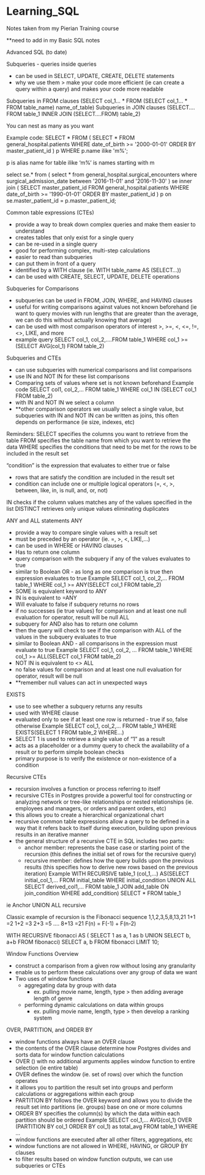# Learning_SQL
Notes taken from my Pierian Training course

**need to add in my Basic SQL notes

Advanced SQL (to date)

Subqueries - queries inside queries
- can be used in SELECT, UPDATE, CREATE, DELETE statements
- why we use them > make your code more efficient (ie can create a query within a query) and makes your code more readable

Subqueries in FROM clauses (SELECT col_1… * FROM (SELECT col_1… * FROM table_name) name_of_table)
Subqueries in JOIN clauses (SELECT…. FROM table_1 INNER JOIN (SELECT….FROM) table_2)

You can nest as many as you want

Example code:
SELECT * 
FROM (
	SELECT * FROM general_hospital.patients
    WHERE date_of_birth >= '2000-01-01'
    ORDER BY master_patient_id
	) p
WHERE p.name ilike 'm%';	

p is alias name for table
ilike ‘m%’ is names starting with m

select se.*
from (
	select *
	from general_hospital.surgical_encounters
	where surgical_admission_date
	between '2016-11-01' and '2016-11-30'
	) se
inner join (
	SELECT master_patient_id
	FROM general_hospital.patients
	WHERE date_of_birth >= '1990-01-01'
    ORDER BY master_patient_id
	) p on se.master_patient_id = p.master_patient_id;

Common table expressions (CTEs)
- provide a way to break down complex queries and make them easier to understand
- creates tables that only exist for a single query
- can be re-used in a single query
- good for performing complex, multi-step calculations
- easier to read than subqueries
- can put them in front of a query
- identified by a WITH clause (ie. WITH table_name AS (SELECT…))
- can be used with CREATE, SELECT, UPDATE, DELETE operations

Subqueries for Comparisons
- subqueries can be used in FROM, JOIN, WHERE, and HAVING clauses
- useful for writing comparisons against values not known beforehand (ie want to query movies with run lengths that are greater than the average, we can do this without actually knowing that average)
- can be used with most comparison operators of interest >, >=, <, <=, !=, <>, LIKE, and more
- example query SELECT col_1, col_2,….FROM table_1 WHERE col_1 >= (SELECT AVG(col_1) FROM table_2)

Subqueries and CTEs
- can use subqueries with numerical comparisons and list comparisons
- use IN and NOT IN for these list comparisons
- Comparing sets of values where set is not known beforehand
Example code
SELECT col1, col_2,…
FROM table_1
WHERE col_1 IN (SELECT col_1 FROM table_2)
- with IN and NOT IN we select a column
- **other comparison operators we usually select a single value, but subqueries with IN and NOT IN can be written as joins, this often depends on performance (ie size, indexes, etc)

Reminders:
SELECT specifies the columns you want to retrieve from the table
FROM specifies the table name from which you want to retrieve the data
WHERE specifies the conditions that need to be met for the rows to be included in the result set

“condition” is the expression that evaluates to either true or false 
- rows that are satisfy the condition are included in the result set
- condition can include one or multiple logical operators (=, <, >, between, like, in, is null, and, or, not)

IN checks if the column values matches any of the values specified in the list
DISTINCT retrieves only unique values eliminating duplicates

ANY and ALL statements
ANY
- provide a way to compare single values with a result set
- must be preceded by an operator (ie. =, >, <, LIKE,…)
- can be used in WHERE or HAVING clauses
- Has to return one column
- query comparison with the subquery if any of the values evaluates to true
- similar to Boolean OR - as long as one comparison is true then expression evaluates to true
Example
SELECT col_1, col_2,…
FROM table_1
WHERE col_1 >= ANY(SELECT col_1 FROM table_2)
- SOME is equivalent keyword to ANY
- IN is equivalent to =ANY
- Will evaluate to false if subquery returns no rows
- if no successes (ie true values) for comparison and at least one null evaluation for operator, result will be null
ALL
- subquery for AND also has to return one column
- then the query will check to see if the comparison with ALL of the values in the subquery evaluates to true
- similar to Boolean AND - all comparisons in the expression must evaluate to true
Example
SELECT col_1, col_2, …
FROM table_1
WHERE col_1 >= ALL(SELECT col_1 FROM table_2)
- NOT IN is equivalent to <> ALL
- no false values for comparison and at least one null evaluation for operator, result will be null
- **remember null values can act in unexpected ways

EXISTS
- use to see whether a subquery returns any results
- used with WHERE clause
- evaluated only to see if at least one row is returned - true if so, false otherwise
Example
SELECT col_1, col_2,…
FROM table_1
WHERE EXISTS(SELECT 1 FROM table_2 WHERE…)
- SELECT 1 is used to retrieve a single value of “1” as a result
- acts as a placeholder or a dummy query to check the availability of a result or to perform simple boolean checks
- primary purpose is to verify the existence or non-existence of a condition

Recursive CTEs
- recursion involves a function or process referring to itself
- recursive CTEs in Postgres provide a powerful tool for constructing or analyzing network or tree-like relationships or nested relationships (ie. employees and managers, or orders and parent orders, etc)
- this allows you to create a hierarchical organizational chart 
- recursive common table expressions allow a query to be defined in a way that it refers back to itself during execution, building upon previous results in an iterative manner
- the general structure of a recursive CTE in SQL includes two parts:
    - anchor member: represents the base case or starting point of the recursion (this defines the initial set of rows for the recursive query)
    - recursive member: defines how the query builds upon the previous results (this specifies how to derive new rows based on the previous iteration)
Example
WITH RECURSIVE table_1 (col_1,…)
AS(SELECT initial_col_1,… FROM initial_table WHERE initial_condition
UNION ALL
SELECT derived_col1,… FROM table_1 JOIN add_table ON join_condition WHERE add_condition)
SELECT * FROM table_1

ie Anchor UNION ALL recursive

Classic example of recursion is the Fibonacci sequence
1,1,2,3,5,8,13,21
1+1 =2
1+2 =3
2+3 =5
….
8+13 =21
F(n) = F(-1) + F(n-2)

WITH RECURSIVE fibonacci AS (
	SELECT 1 as a, 1 as b
	UNION
	SELECT b, a+b
	FROM fibonacci)
SELECT a, b
FROM fibonacci
LIMIT 10;

Window Functions Overview
- construct a comparison from a given row without losing any granularity
- enable us to perform these calculations over any group of data we want
- Two uses of window functions
    - aggregating data by group with data
        - ex. pulling movie name, length, type > then adding average length of genre
    - performing dynamic calculations on data within groups
        - ex. pulling movie name, length, type > then develop a ranking system

OVER, PARTITION, and ORDER BY
- window functions always have an OVER clause
- the contents of the OVER clause determine how Postgres divides and sorts data for window function calculations
- OVER () with no additional arguments applies window function to entire selection (ie entire table)
- OVER defines the window (ie. set of rows) over which the function operates
- it allows you to partition the result set into groups and perform calculations or aggregations within each group
- PARTITION BY follows the OVER keyword and allows you to divide the result set into partitions (ie. groups) base on one or more columns
- ORDER BY specifies the column(s) by which the data within each partition should be ordered
Example
SELECT col_1,… AVG(col_1) OVER (PARTITION BY col_1 ORDER BY col_1) as total_avg
FROM table_1
WHERE …
- window functions are executed after all other filters, aggregations, etc
- window functions are not allowed in WHERE, HAVING, or GROUP BY clauses
- to filter results based on window function outputs, we can use subqueries or CTEs


